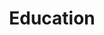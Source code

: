 ---
title: Education
description: "
2016.03 - Present : B.S. Student in School of Computer Science and Engineering at Ulsan National Institute of Science and Technology (UNIST)


"
---